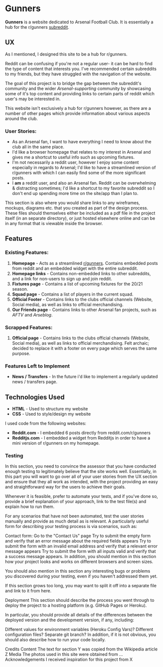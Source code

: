 # Gunners

**Gunners** is a website dedicated to Arsenal Football Club. It is essentially a hub for the r/gunners [subreddit](https://reddit.com/r/gunners).


## UX

As I mentioned, I designed this site to be a hub for r/gunners. 

Reddit can be confusing if you're not a regular user- it can be hard to find the type of content that interests you. I've recommended certain subreddits to my friends, but they have struggled with the navigation of the website. 

The goal of this project is to bridge the gap between the subreddit's community and the wider *Arsenal-supporting* community by showcasing some of it's top content and providing links to certain parts of reddit which user's may be interested in.

This website isn't exclusively a hub for r/gunners however, as there are a number of other pages which provide information about various aspects around the club.


### User Stories:

* As an Arsenal fan, I want to have everything I need to know about the club all in the same place.
* I'd like a browser homepage that relates to my interest in Arsenal and gives me a shortcut to useful info such as upcoming fixtures.
* I'm not necessarily a reddit user, however I enjoy some content especially in regards to Arsenal; I'd like to have a streamlined version of r/gunners with which I can easily find some of the more significant posts.
* I **am** a reddit user, and also an Arsenal fan. Reddit can be overwhelming & distracting sometimes; I'd like a shortcut to my favorite subreddit so I don't end up spending more time on the site/app than I plan to.



This section is also where you would share links to any wireframes, mockups, diagrams etc. that you created as part of the design process. These files should themselves either be included as a pdf file in the project itself (in an separate directory), or just hosted elsewhere online and can be in any format that is viewable inside the browser.

## Features

### Existing Features:

1. **Homepage** - Acts as a streamlined [r/gunners](https://reddit.com/r/gunners). Contains embedded posts from reddit and an embedded widget with the entire subreddit.
2. **Homepage links** - Contains non-embedded links to other subreddits, and a link for non-users to sign up and join reddit.
3. **Fixtures page** - Contains a list of upcoming fixtures for the 20/21 season.
4. **Squad page** - Contains a list of players in the current squad.
5. **Official Footer** - Contains links to the clubs official channels (Website, Social media), as well as links to official merchandising.
6. **Our Friends page** - Contains links to other Arsenal fan projects, such as *AFTV* and *Arseblog*.

### Scrapped Features:

1. **Official page** - Contains links to the clubs official channels (Website, Social media), as well as links to official merchandising. Felt archaic; decided to replace it with a footer on every page which serves the same purpose.

### Features Left to Implement

* **News / Transfers** - In the future i'd like to implement a regularly updated news / transfers page.

## Technologies Used

* **HTML** - Used to structure my website
* **CSS** - Used to style/design my website

I used code from the following websites:

* **Reddit.com** - I embedded 6 posts directly from reddit.com/r/gunners
* **Redditjs.com** - I embedded a widget from Redditjs in order to have a mini version of r/gunners on my homepage.





### Testing
In this section, you need to convince the assessor that you have conducted enough testing to legitimately believe that the site works well. Essentially, in this part you will want to go over all of your user stories from the UX section and ensure that they all work as intended, with the project providing an easy and straightforward way for the users to achieve their goals.

Whenever it is feasible, prefer to automate your tests, and if you've done so, provide a brief explanation of your approach, link to the test file(s) and explain how to run them.

For any scenarios that have not been automated, test the user stories manually and provide as much detail as is relevant. A particularly useful form for describing your testing process is via scenarios, such as:

Contact form:
Go to the "Contact Us" page
Try to submit the empty form and verify that an error message about the required fields appears
Try to submit the form with an invalid email address and verify that a relevant error message appears
Try to submit the form with all inputs valid and verify that a success message appears.
In addition, you should mention in this section how your project looks and works on different browsers and screen sizes.

You should also mention in this section any interesting bugs or problems you discovered during your testing, even if you haven't addressed them yet.

If this section grows too long, you may want to split it off into a separate file and link to it from here.

Deployment
This section should describe the process you went through to deploy the project to a hosting platform (e.g. GitHub Pages or Heroku).

In particular, you should provide all details of the differences between the deployed version and the development version, if any, including:

Different values for environment variables (Heroku Config Vars)?
Different configuration files?
Separate git branch?
In addition, if it is not obvious, you should also describe how to run your code locally.

Credits
Content
The text for section Y was copied from the Wikipedia article Z
Media
The photos used in this site were obtained from ...
Acknowledgements
I received inspiration for this project from X
